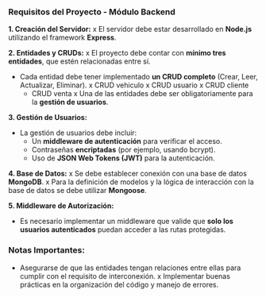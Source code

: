 ### Requisitos del Proyecto - Módulo Backend

**1. Creación del Servidor:**
x El servidor debe estar desarrollado en **Node.js** utilizando el framework **Express**.

**2. Entidades y CRUDs:**
x El proyecto debe contar con **mínimo tres entidades**, que estén relacionadas entre sí.
- Cada entidad debe tener implementado **un CRUD completo** (Crear, Leer, Actualizar, Eliminar).
    x CRUD vehiculo
    x CRUD usuario
    x CRUD cliente
    - CRUD venta
x Una de las entidades debe ser obligatoriamente para la **gestión de usuarios**.

**3. Gestión de Usuarios:**
- La gestión de usuarios debe incluir:
  - Un **middleware de autenticación** para verificar el acceso.
  - Contraseñas **encriptadas** (por ejemplo, usando bcrypt).
  - Uso de **JSON Web Tokens (JWT)** para la autenticación.

**4. Base de Datos:**
x Se debe establecer conexión con una base de datos **MongoDB**.
x Para la definición de modelos y la lógica de interacción con la base de datos se debe utilizar **Mongoose**.

**5. Middleware de Autorización:**
- Es necesario implementar un middleware que valide que **solo los usuarios autenticados** puedan acceder a las rutas protegidas.

### Notas Importantes:
- Asegurarse de que las entidades tengan relaciones entre ellas para cumplir con el requisito de interconexión.
x Implementar buenas prácticas en la organización del código y manejo de errores.